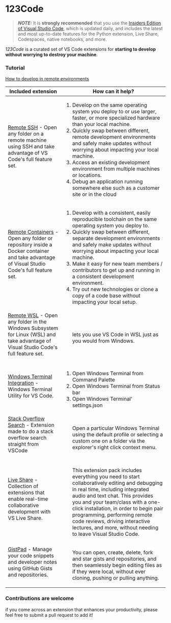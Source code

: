 # 123Code

> **_NOTE:_**  It is **strongly recommended** that you use the [Insiders Edition of Visual Studio Code](https://code.visualstudio.com/insiders/), which is updated daily, and includes the latest and most up-to-date features for the Python extension, Live Share, Codespaces, native notebooks, and more.

_123Code_ is a curated set of VS Code extensions for **starting to develop without worrying to destroy your machine**.

### Tutorial
[How to develop in remote environments](https://code.visualstudio.com/docs/remote/remote-overview)


| Included extension | How can it help? |
|-|-|
| [Remote SSH](https://marketplace.visualstudio.com/items?itemName=ms-vscode-remote.remote-ssh) - Open any folder on a remote machine using SSH and take advantage of VS Code's full feature set.<br /><br /> | <ol><li>Develop on the same operating system you deploy to or use larger, faster, or more specialized hardware than your local machine.</li><li>Quickly swap between different, remote development environments and safely make updates without worrying about impacting your local machine.</li><li>Access an existing development environment from multiple machines or locations.</li><li>Debug an application running somewhere else such as a customer site or in the cloud</li></ol> |
| [Remote Containers](https://marketplace.visualstudio.com/items?itemName=ms-vscode-remote.remote-containers) - Open any folder or repository inside a Docker container and take advantage of Visual Studio Code's full feature set. <br /><br /> | <ol><li>Develop with a consistent, easily reproducible toolchain on the same operating system you deploy to.</li><li>Quickly swap between different, separate development environments and safely make updates without worrying about impacting your local machine.</li><li>Make it easy for new team members / contributors to get up and running in a consistent development environment.</li><li>Try out new technologies or clone a copy of a code base without impacting your local setup.</li> </ol> |
| [Remote WSL](https://marketplace.visualstudio.com/items?itemName=ms-vscode-remote.remote-wsl) - Open any folder in the Windows Subsystem for Linux (WSL) and take advantage of Visual Studio Code's full feature set. <br /><br /> | <ol>lets you use VS Code in WSL just as you would from Windows.</ol> |
| [Windows Terminal Integration](https://marketplace.visualstudio.com/items?itemName=Tyriar.windows-terminal) - Windows Terminal Utility for VS Code. <br /><br /> | <ol><li>Open Windows Terminal from Command Palette</li><li>Open Windows Terminal from Status bar</li><li>Open Windows Terminal' settings.json</li> </ol> |
| [Stack Overflow Search](https://marketplace.visualstudio.com/items?itemName=gcrev93.StackSearchExt) - Extension made to do a stack overflow search straight from VSCode <br /><br /> | <ol>Open a particular Windows Terminal using the default profile or selecting a custom one on a folder via the explorer's right click context menu.</ol> |
| [Live Share](https://marketplace.visualstudio.com/items?itemName=MS-vsliveshare.vsliveshare-pack) - Collection of extensions that enable real-time collaborative development with VS Live Share. <br /><br /> | <ol>This extension pack includes everything you need to start collaboratively editing and debugging in real time, including integrated audio and text chat. This provides you and your team/class with a one-click installation, in order to begin pair programming, performing remote code reviews, driving interactive lectures, and more, without needing to leave Visual Studio Code.</ol> |
| [GistPad](https://marketplace.visualstudio.com/items?itemName=vsls-contrib.gistfs) - Manage your code snippets and developer notes using GitHub Gists and repositories. <br /><br /> | <ol>You can open, create, delete, fork and star gists and repositories, and then seamlessly begin editing files as if they were local, without ever cloning, pushing or pulling anything.</ol>|

### Contributions are welcome
if you come across an extension that enhances your productivity, please feel free to submit a pull request to add it!
